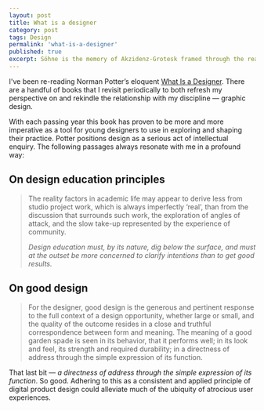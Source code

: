 ```yaml
---
layout: post
title: What is a designer
category: post
tags: Design
permalink: 'what-is-a-designer'
published: true
excerpt: Söhne is the memory of Akzidenz-Grotesk framed through the reality of Helvetica. It captures the analogue materiality of “Standard Medium” used in Unimark's legendary wayfinding system for the NYC Subway.
---
```

<article>
<p>I've been re-reading Norman Potter’s eloquent <a href="http://amzn.to/2BGFDDf">What Is a Designer</a>. There are a handful of books that I revisit periodically to both refresh my perspective on and rekindle the relationship with my discipline — graphic design.</p>

<p>With each passing year this book has proven to be more and more imperative as a tool for young designers to use in exploring and shaping their practice. Potter positions design as a serious act of intellectual enquiry. The following passages always resonate with me in a profound way:</p>

<h2>On design education principles</h2>

<blockquote>
    <p>The reality factors in academic life may appear to derive less from studio project work, which is always imperfectly ‘real’, than from the discussion that surrounds such work, the exploration of angles of attack, and the slow take-up represented by the experience of community.</p>
    <p><em>Design education must, by its nature, dig below the surface, and must at the outset be more concerned to clarify intentions than to get good results.</em></p>
</blockquote>


<h2>On good design</h2>

<blockquote>
    <p>For the designer, good design is the generous and pertinent response to the full context of a design opportunity, whether large or small, and the quality of the outcome resides in a close and truthful correspondence between form and meaning. The meaning of a good garden spade is seen in its behavior, that it performs well; in its look and feel, its strength and required durability; in a directness of address through the simple expression of its function.</p>
</blockquote>

<p>That last bit — <em>a directness of address through the simple expression of its function</em>. So good. Adhering to this as a consistent and applied principle of digital product design could alleviate much of the ubiquity of atrocious user experiences.</p>
</article>
